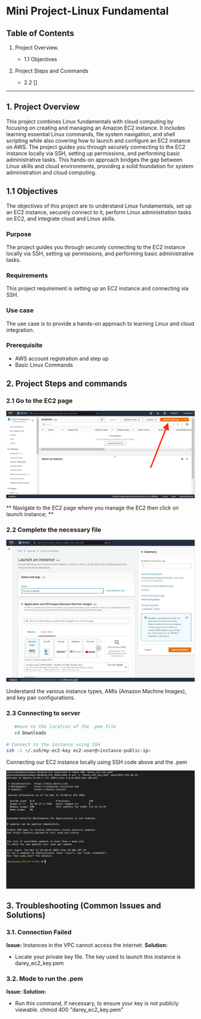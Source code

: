 # Mini Project-Linux Fundamental 

## Table of Contents

1. Project Overview.

   - 1.1 Objectives 

2. Project Steps and Commands
   - 2.2 []


---

## 1. Project Overview
This project combines Linux fundamentals with cloud computing by focusing on creating and managing an Amazon EC2 instance. It includes learning essential Linux commands, file system navigation, and shell scripting while also covering how to launch and configure an EC2 instance on AWS. The project guides you through securely connecting to the EC2 instance locally via SSH, setting up permissions, and performing basic administrative tasks. This hands-on approach bridges the gap between Linux skills and cloud environments, providing a solid foundation for system administration and cloud computing.

## 1.1 Objectives
The objectives of this project are to understand Linux fundamentals, set up an EC2 instance, securely connect to it, perform Linux administration tasks on EC2, and integrate cloud and Linux skills.

### Purpose
The project guides you through securely connecting to the EC2 instance locally via SSH, setting up permissions, and performing basic administrative tasks.

### Requirements
This project requirement is setting up an EC2 instance and connecting via SSH.

### Use case
The use case is to provide a hands-on approach to learning Linux and cloud integration.


### Prerequisite
- AWS account registration and step up
- Basic Linux Commands

## 2. Project Steps and commands
### 2.1 Go to the EC2 page
![EC2 page](./images/ec2-page.png)

** Navigate to the EC2 page where you manage the EC2 then click on launch instance; **

### 2.2 Complete the necessary file

![Creating EC2](./images/EC2-setup.jpg)

Understand the various instance types, AMIs (Amazon Machine Images), and key pair configurations.


### 2.3 Connecting to server

```bash
   #move to the location of the .pem file
   cd Downloads
```

```bash
# Connect to the instance using SSH
ssh -i ~/.ssh/my-ec2-key ec2-user@<instance-public-ip>
```

Connecting our EC2 instance locally using SSH code above and the .pem


![connect](./images/connect-ec2.png)



## 3. Troubleshooting (Common Issues and Solutions)

### 3.1. Connection Failed
**Issue:** Instances in the VPC cannot access the internet.
**Solution:**
- Locate your private key file. The key used to launch this instance is darey_ec2_key.pem

### 3.2. Mode to run the .pem
**Issue:** 
**Solution:**
- Run this command, if necessary, to ensure your key is not publicly viewable.
chmod 400 "darey_ec2_key.pem"

